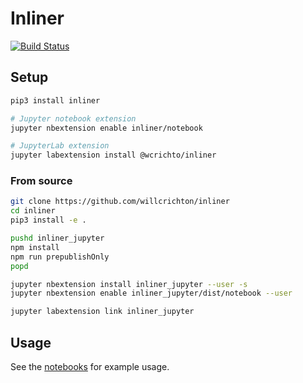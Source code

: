 # Inliner
[![Build Status](https://travis-ci.com/willcrichton/inliner.svg?branch=master)](https://travis-ci.com/willcrichton/inliner)

## Setup

```bash
pip3 install inliner

# Jupyter notebook extension
jupyter nbextension enable inliner/notebook

# JupyterLab extension
jupyter labextension install @wcrichto/inliner
```

### From source

```bash
git clone https://github.com/willcrichton/inliner
cd inliner
pip3 install -e .

pushd inliner_jupyter
npm install
npm run prepublishOnly
popd

jupyter nbextension install inliner_jupyter --user -s
jupyter nbextension enable inliner_jupyter/dist/notebook --user

jupyter labextension link inliner_jupyter
```

## Usage

See the [notebooks](https://github.com/willcrichton/inliner/tree/master/notebooks) for example usage.
